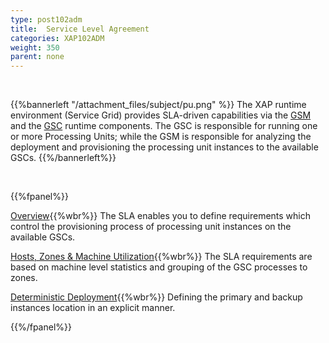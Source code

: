 ```yaml
---
type: post102adm
title:  Service Level Agreement
categories: XAP102ADM
weight: 350
parent: none
---
```


<br>

{{%bannerleft "/attachment_files/subject/pu.png" %}}
The XAP runtime environment (Service Grid) provides SLA-driven capabilities via the [GSM](/product_overview/service-grid.html#gsm) and the [GSC](/product_overview/service-grid.html#gsc) runtime components. The GSC is responsible for running one or more Processing Units; while the GSM is responsible for analyzing the deployment and provisioning the processing unit instances to the available GSCs.
{{%/bannerleft%}}




<br>

{{%fpanel%}}

[Overview](./the-sla.html){{%wbr%}}
The SLA enables you to define requirements which control the provisioning process of processing unit instances on the available GSCs.


[Hosts, Zones & Machine Utilization](./the-sla-zones.html){{%wbr%}}
The SLA requirements are based on machine level statistics and grouping of the GSC processes to zones.

[Deterministic Deployment](./the-sla-deterministic.html){{%wbr%}}
Defining the primary and backup instances location in an explicit manner.

{{%/fpanel%}}







